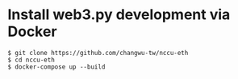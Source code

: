 # Install web3.py development via Docker

```
$ git clone https://github.com/changwu-tw/nccu-eth
$ cd nccu-eth
$ docker-compose up --build
```
